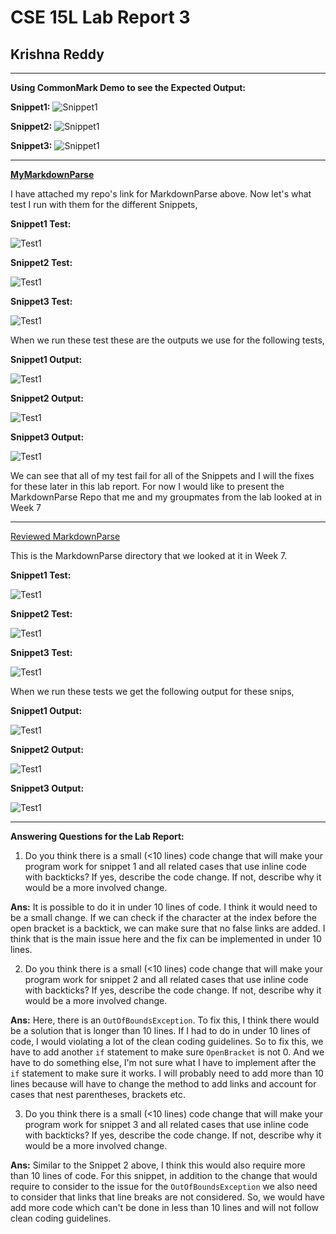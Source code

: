 # **CSE 15L Lab Report 3**
## Krishna Reddy
*******

**Using CommonMark Demo to see the Expected Output:**

**Snippet1:**
![Snippet1](Snippet1.png)

**Snippet2:**
![Snippet1](Snippet2.png)

**Snippet3:**
![Snippet1](Snippet3.png)

******

**[MyMarkdownParse](https://github.com/kreddy/markdown-parser)**

I have attached my repo's link for MarkdownParse above. Now let's what test I run with them for the different Snippets,

**Snippet1 Test:**

![Test1](Snip1.png)

**Snippet2 Test:**

![Test1](Snip2.png)

**Snippet3 Test:**

![Test1](Snip3.png)

When we run these test these are the outputs we use for the following tests, 

**Snippet1 Output:**

![Test1](mySnip1.png)

**Snippet2 Output:**

![Test1](mySnip2.png)

**Snippet3 Output:**

![Test1](mySnip3.png)

We can see that all of my test fail for all of the Snippets and I will the fixes for these later in this lab report. For now I would like to present the MarkdownParse Repo that me and my groupmates from the lab looked at in Week 7


*****

[Reviewed MarkdownParse](https://github.com/aHewig/markdown-parser)

This is the MarkdownParse directory that we looked at it in Week 7. 

**Snippet1 Test:**

![Test1](Snip4.png)

**Snippet2 Test:**

![Test1](Snip5.png)

**Snippet3 Test:**

![Test1](Snip6.png)

When we run these tests we get the following output for these snips,

**Snippet1 Output:**

![Test1](Output1.png)

**Snippet2 Output:**

![Test1](Output2.png)

**Snippet3 Output:**

![Test1](Output3.png)

*****

**Answering Questions for the Lab Report:**

1. Do you think there is a small (<10 lines) code change that will make your program work for snippet 1 and all related cases that use inline code with backticks? If yes, describe the code change. If not, describe why it would be a more involved change.

**Ans:**
It is possible to do it in under 10 lines of code. I think it would need to be a small change. If we can check if the character at the index before the open bracket is a backtick, we can make sure that no false links are added. I think that is the main issue here and the fix can be implemented in under 10 lines.

2. Do you think there is a small (<10 lines) code change that will make your program work for snippet 2 and all related cases that use inline code with backticks? If yes, describe the code change. If not, describe why it would be a more involved change.

**Ans:**
Here, there is an `OutOfBoundsException`. To fix this, I think there would be a solution that is longer than 10 lines. If I had to do in under 10 lines of code, I would violating a lot of the clean coding guidelines. So to fix this, we have to add another `if` statement to make sure `OpenBracket` is not 0. And we have to do something else, I'm not sure what I have to implement after the `if` statement to make sure it works. I will probably need to add more than 10 lines because will have to change the method to add links and account for cases that nest parentheses, brackets etc.

3. Do you think there is a small (<10 lines) code change that will make your program work for snippet 3 and all related cases that use inline code with backticks? If yes, describe the code change. If not, describe why it would be a more involved change.

**Ans:**
Similar to the Snippet 2 above, I think this would also require more than 10 lines of code. For this snippet, in addition to the change that would require to consider to the issue for the `OutOfBoundsException` we also need to consider that links that line breaks are not considered. So, we would have add more code which can't be done in less than 10 lines and will not follow clean coding guidelines.
